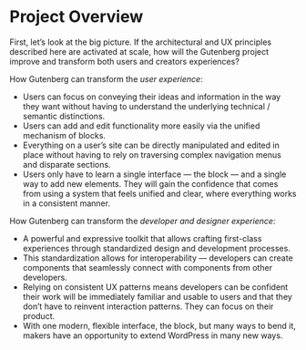 # Project Overview

First, let’s look at the big picture. If the architectural and UX principles described here are activated at scale, how will the Gutenberg project improve and transform both users and creators experiences?

How Gutenberg can transform the *user experience*:

* Users can focus on conveying their ideas and information in the way they want without having to understand the underlying technical / semantic distinctions.
* Users can add and edit functionality more easily via the unified mechanism of blocks.
* Everything on a user’s site can be directly manipulated and edited in place without having to rely on traversing complex navigation menus and disparate sections.
* Users only have to learn a single interface — the block — and a single way to add new elements. They will gain the confidence that comes from using a system that feels unified and clear, where everything works in a consistent manner.

How Gutenberg can transform the *developer and designer experience*:

* A powerful and expressive toolkit that allows crafting first-class experiences through standardized design and development processes.
* This standardization allows for interoperability — developers can create components that seamlessly connect with components from other developers.
* Relying on consistent UX patterns means developers can be confident their work will be immediately familiar and usable to users and that they don’t have to reinvent interaction patterns. They can focus on their product.
* With one modern, flexible interface, the block, but many ways to bend it, makers have an opportunity to extend WordPress in many new ways.
